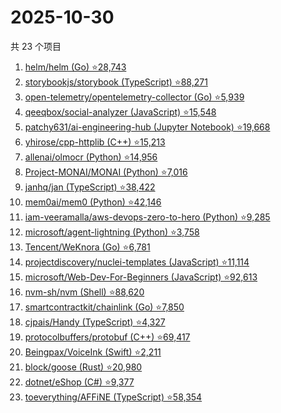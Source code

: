 # 2025-10-30

共 23 个项目

<!-- BEGIN GITHUB -->
<!-- 最后更新时间 2025-10-30 23:10:14 +0800 -->
1. [helm/helm (Go) ⭐28,743](https://github.com/helm/helm)
1. [storybookjs/storybook (TypeScript) ⭐88,271](https://github.com/storybookjs/storybook)
1. [open-telemetry/opentelemetry-collector (Go) ⭐5,939](https://github.com/open-telemetry/opentelemetry-collector)
1. [qeeqbox/social-analyzer (JavaScript) ⭐15,548](https://github.com/qeeqbox/social-analyzer)
1. [patchy631/ai-engineering-hub (Jupyter Notebook) ⭐19,668](https://github.com/patchy631/ai-engineering-hub)
1. [yhirose/cpp-httplib (C++) ⭐15,213](https://github.com/yhirose/cpp-httplib)
1. [allenai/olmocr (Python) ⭐14,956](https://github.com/allenai/olmocr)
1. [Project-MONAI/MONAI (Python) ⭐7,016](https://github.com/Project-MONAI/MONAI)
1. [janhq/jan (TypeScript) ⭐38,422](https://github.com/janhq/jan)
1. [mem0ai/mem0 (Python) ⭐42,146](https://github.com/mem0ai/mem0)
1. [iam-veeramalla/aws-devops-zero-to-hero (Python) ⭐9,285](https://github.com/iam-veeramalla/aws-devops-zero-to-hero)
1. [microsoft/agent-lightning (Python) ⭐3,758](https://github.com/microsoft/agent-lightning)
1. [Tencent/WeKnora (Go) ⭐6,781](https://github.com/Tencent/WeKnora)
1. [projectdiscovery/nuclei-templates (JavaScript) ⭐11,114](https://github.com/projectdiscovery/nuclei-templates)
1. [microsoft/Web-Dev-For-Beginners (JavaScript) ⭐92,613](https://github.com/microsoft/Web-Dev-For-Beginners)
1. [nvm-sh/nvm (Shell) ⭐88,620](https://github.com/nvm-sh/nvm)
1. [smartcontractkit/chainlink (Go) ⭐7,850](https://github.com/smartcontractkit/chainlink)
1. [cjpais/Handy (TypeScript) ⭐4,327](https://github.com/cjpais/Handy)
1. [protocolbuffers/protobuf (C++) ⭐69,417](https://github.com/protocolbuffers/protobuf)
1. [Beingpax/VoiceInk (Swift) ⭐2,211](https://github.com/Beingpax/VoiceInk)
1. [block/goose (Rust) ⭐20,980](https://github.com/block/goose)
1. [dotnet/eShop (C#) ⭐9,377](https://github.com/dotnet/eShop)
1. [toeverything/AFFiNE (TypeScript) ⭐58,354](https://github.com/toeverything/AFFiNE)
<!-- END GITHUB -->